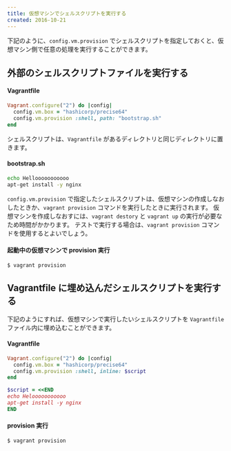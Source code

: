 ```yaml
---
title: 仮想マシンでシェルスクリプトを実行する
created: 2016-10-21
---
```


下記のように、`config.vm.provision` でシェルスクリプトを指定しておくと、仮想マシン側で任意の処理を実行することができます。


外部のシェルスクリプトファイルを実行する
----

#### Vagrantfile

```ruby
Vagrant.configure("2") do |config|
  config.vm.box = "hashicorp/precise64"
  config.vm.provision :shell, path: "bootstrap.sh"
end
```

シェルスクリプトは、`Vagrantfile` があるディレクトリと同じディレクトリに置きます。

#### bootstrap.sh

```sh
echo Hellooooooooooo
apt-get install -y nginx
```

`config.vm.provision` で指定したシェルスクリプトは、仮想マシンの作成しなおしたときか、`vagrant provision` コマンドを実行したときに実行されます。
仮想マシンを作成しなおすには、`vagrant destory` と `vagrant up` の実行が必要なため時間がかかります。
テストで実行する場合は、`vagrant provision` コマンドを使用するとよいでしょう。

#### 起動中の仮想マシンで provision 実行

```
$ vagrant provision
```


Vagrantfile に埋め込んだシェルスクリプトを実行する
----

下記のようにすれば、仮想マシンで実行したいシェルスクリプトを `Vagrantfile` ファイル内に埋め込むことができます。

#### Vagrantfile

```ruby
Vagrant.configure("2") do |config|
  config.vm.box = "hashicorp/precise64"
  config.vm.provision :shell, inline: $script
end

$script = <<END
echo Helooooooooooo
apt-get install -y nginx
END
```

#### provision 実行

```
$ vagrant provision
```

